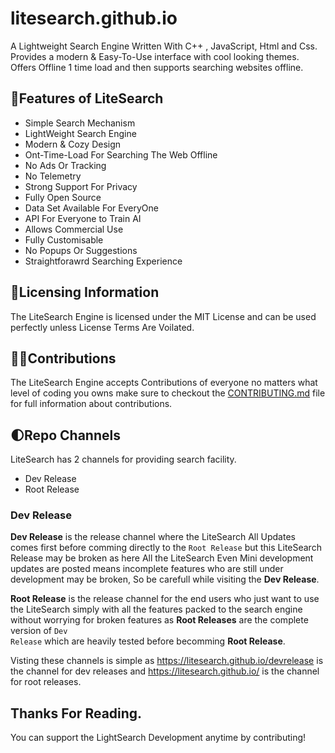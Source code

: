 # litesearch.github.io
A Lightweight Search Engine Written With C++ , JavaScript, Html and Css. Provides a modern &amp;  Easy-To-Use interface with cool looking themes. Offers Offline 1 time load and then supports searching websites offline.

## 📃Features of LiteSearch
 - Simple Search Mechanism
 - LightWeight Search Engine
 - Modern & Cozy Design
 - Ont-Time-Load For Searching The Web Offline
 - No Ads Or Tracking
 - No Telemetry
 - Strong Support For Privacy
 - Fully Open Source
 - Data Set Available For EveryOne
 - API For Everyone to Train AI
 - Allows Commercial Use
 - Fully Customisable
 - No Popups Or Suggestions
 - Straightforawrd Searching Experience

## 🪪Licensing Information
The LiteSearch Engine is licensed under the MIT License and can be used perfectly unless License Terms Are Voilated.

## 🤝🏻Contributions
The LiteSearch Engine accepts Contributions of everyone no matters what level of coding you owns make sure to checkout the <a href="CONTRIBUTING.md">CONTRIBUTING.md</a> file for full information about contributions.

## 🌓Repo Channels
LiteSearch has 2 channels for providing search facility.
 - Dev Release
 - Root Release

### Dev Release
**Dev Release** is the release channel where the LiteSearch All Updates comes first before comming directly to the <code>Root Release</code> but this LiteSearch Release may be broken as here All the LiteSearch Even Mini development updates are posted means incomplete features who are still under development may be broken, So be carefull while visiting the **Dev Release**.

**Root Release** is the release channel for the end users who just want to use the LiteSearch simply with all the features packed to the search engine without worrying for broken features as **Root Releases** are the complete version of <code>Dev Release</code> which are heavily tested before becomming **Root Release**.

Visting these channels is simple as https://litesearch.github.io/devrelease is the channel for dev releases and https://litesearch.github.io/ is the channel for root releases.

## Thanks For Reading. 
You can support the LightSearch Development anytime by contributing!
